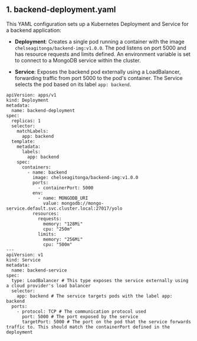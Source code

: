 ## 1. backend-deployment.yaml
This YAML configuration sets up a Kubernetes Deployment and Service for a backend application:

- **Deployment**: Creates a single pod running a container with the image `chelseagitonga/backend-img:v1.0.0`. The pod listens on port 5000 and has resource requests and limits defined. An environment variable is set to connect to a MongoDB service within the cluster.

- **Service**: Exposes the backend pod externally using a LoadBalancer, forwarding traffic from port 5000 to the pod's container. The Service selects the pod based on its label `app: backend`.
```
apiVersion: apps/v1
kind: Deployment
metadata:
  name: backend-deployment
spec:
  replicas: 1
  selector:
    matchLabels:
      app: backend
  template:
    metadata:
      labels:
        app: backend
    spec:
      containers:
        - name: backend
          image: chelseagitonga/backend-img:v1.0.0
          ports:
            - containerPort: 5000
          env:
            - name: MONGODB_URI
              value: mongodb://mongo-service.default.svc.cluster.local:27017/yolo
          resources:
            requests:
              memory: "128Mi"
              cpu: "250m"
            limits:
              memory: "256Mi"
              cpu: "500m"
---
apiVersion: v1
kind: Service
metadata:
  name: backend-service
spec:
  type: LoadBalancer # This type exposes the service externally using a cloud provider's load balancer
  selector:
    app: backend # The service targets pods with the label app: backend
  ports:
    - protocol: TCP # The communication protocol used
      port: 5000 # The port exposed by the service
      targetPort: 5000 # The port on the pod that the service forwards traffic to. This should match the containerPort defined in the deployment
```